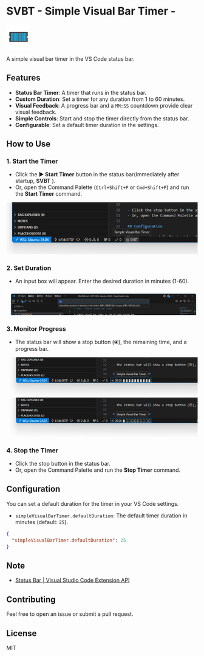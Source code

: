 # SVBT - Simple Visual Bar Timer -

<img src="./resources/icon.png" width=64  />

A simple visual bar timer in the VS Code status bar.

## Features

- **Status Bar Timer**: A timer that runs in the status bar.
- **Custom Duration**: Set a timer for any duration from 1 to 60 minutes.
- **Visual Feedback**: A progress bar and a `MM:SS` countdown provide clear visual feedback.
- **Simple Controls**: Start and stop the timer directly from the status bar.
- **Configurable**: Set a default timer duration in the settings.

## How to Use

### 1. Start the Timer

- Click the **▶ Start Timer** button in the status bar(Immediately after startup, **SVBT** ).
- Or, open the Command Palette (`Ctrl+Shift+P` or `Cmd+Shift+P`) and run the **Start Timer** command.

![alt text](./resources/vscode_svbt.png)

### 2. Set Duration

- An input box will appear. Enter the desired duration in minutes (1-60).

![alt text](./resources/vscode_enter.png)

### 3. Monitor Progress

- The status bar will show a stop button (⦿), the remaining time, and a progress bar.

![alt text](./resources/vscode_0958.png)
![alt text](./resources/vscode_0006.png)

### 4. Stop the Timer

- Click the stop button in the status bar.
- Or, open the Command Palette and run the **Stop Timer** command.

## Configuration

You can set a default duration for the timer in your VS Code settings.

- `simpleVisualBarTimer.defaultDuration`: The default timer duration in minutes (default: `25`).

```json
{
  "simpleVisualBarTimer.defaultDuration": 25
}
```

## Note

- [Status Bar | Visual Studio Code Extension API](https://code.visualstudio.com/api/ux-guidelines/status-bar)

## Contributing

Feel free to open an issue or submit a pull request.

## License

MIT
